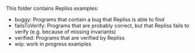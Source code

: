 This folder contains Repliss examples:

 - buggy: Programs that contain a bug that Repliss is able to find 
 - failsToVerify: Programs that are probably correct, but that Repliss fails to verify (e.g. because of missing invariants)
 - verified: Programs that are verified by Repliss
 - wip: work in progress examples
    